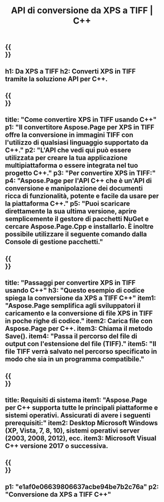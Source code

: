 ﻿---
translation: true
template: /_templates/_conversion-child-cpp.md
title: API di conversione da XPS a TIFF | C++
url: /cpp/conversion/xps-to-tiff/
description: Conversione da PS a TIFF fornita da Aspose.Page per la soluzione API C++. Funziona in ambiente runtime C++ per Windows a 32 bit, Windows a 64 bit e Linux a 64 bit.
informat: XPS
outformat: TIFF
otherformats: EPS PS
---

{{<section banner>}}
---
h1: Da XPS a TIFF
h2: Converti XPS in TIFF tramite la soluzione API per C++.
---

{{<section overview>}}
---
title: "Come convertire XPS in TIFF usando C++"
p1: "Il convertitore Aspose.Page per XPS in TIFF offre la conversione in immagini TIFF con l'utilizzo di qualsiasi linguaggio supportato da C++."
p2: "L'API che vedi qui può essere utilizzata per creare la tua applicazione multipiattaforma o essere integrata nel tuo progetto C++."
p3: "Per convertire XPS in TIFF:"
p4: "Aspose.Page per l'API C++ che è un'API di conversione e manipolazione dei documenti ricca di funzionalità, potente e facile da usare per la piattaforma C++."
p5: "Puoi scaricare direttamente la sua ultima versione, aprire semplicemente il gestore di pacchetti NuGet e cercare Aspose.Page.Cpp e installarlo. È inoltre possibile utilizzare il seguente comando dalla Console di gestione pacchetti."
---

{{<section feature1>}}
---
title: "Passaggi per convertire XPS in TIFF usando C++"
h3: "Questo esempio di codice spiega la conversione da XPS a TIFF C++"
item1: "Aspose.Page semplifica agli sviluppatori il caricamento e la conversione di file XPS in TIFF in poche righe di codice."
item2: Carica file con Aspose.Page per C++.
item3: Chiama il metodo Save().
item4: "Passa il percorso del file di output con l'estensione del file (TIFF)."
item5: "Il file TIFF verrà salvato nel percorso specificato in modo che sia in un programma compatibile."
---

{{<section feature2>}}
---
title: Requisiti di sistema
item1: "Aspose.Page per C++ supporta tutte le principali piattaforme e sistemi operativi. Assicurati di avere i seguenti prerequisiti:"
item2: Desktop Microsoft Windows (XP, Vista, 7, 8, 10), sistemi operativi server (2003, 2008, 2012), ecc.
item3: Microsoft Visual C++ versione 2017 o successiva.
---

{{<section gist>}}
---
p1: "e1af0e06639806637acbe94be7b2c76a"
p2: "Conversione da XPS a TIFF C++"
---
